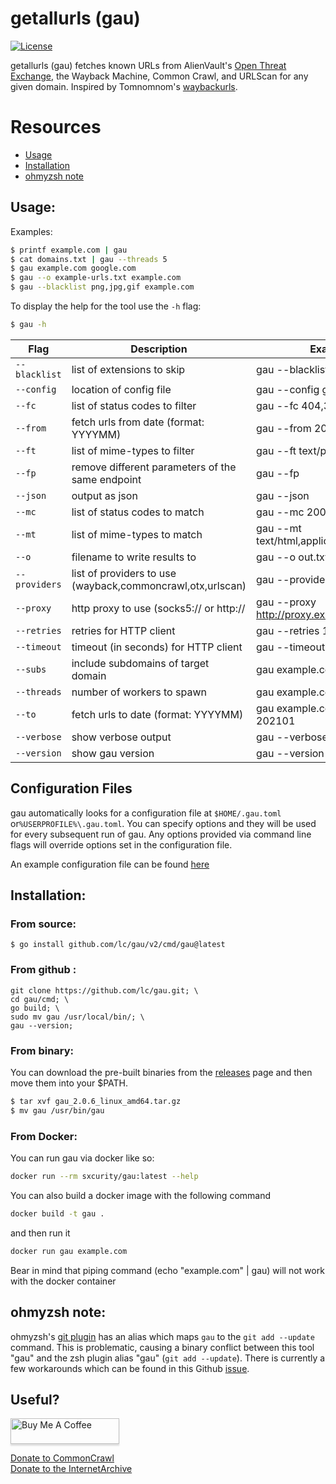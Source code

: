 # getallurls (gau)
[![License](https://img.shields.io/badge/license-MIT-_red.svg)](https://opensource.org/licenses/MIT)

getallurls (gau) fetches known URLs from AlienVault's [Open Threat Exchange](https://otx.alienvault.com), the Wayback Machine, Common Crawl, and URLScan for any given domain. Inspired by Tomnomnom's [waybackurls](https://github.com/tomnomnom/waybackurls).

# Resources
- [Usage](#usage)
- [Installation](#installation)
- [ohmyzsh note](#ohmyzsh-note)

## Usage:
Examples:

```bash
$ printf example.com | gau
$ cat domains.txt | gau --threads 5
$ gau example.com google.com
$ gau --o example-urls.txt example.com
$ gau --blacklist png,jpg,gif example.com
```

To display the help for the tool use the `-h` flag:

```bash
$ gau -h
```

| Flag          | Description                                                | Example                                   |
|---------------|------------------------------------------------------------|-------------------------------------------|
| `--blacklist` | list of extensions to skip                                 | gau --blacklist ttf,woff,svg,png          |
| `--config`    | location of config file                                    | gau --config gau.toml                 |
| `--fc`        | list of status codes to filter                             | gau --fc 404,302                          |
| `--from`      | fetch urls from date (format: YYYYMM)                      | gau --from 202101                         |
| `--ft`        | list of mime-types to filter                               | gau --ft text/plain                       |
| `--fp`        | remove different parameters of the same endpoint           | gau --fp                                  |
| `--json`      | output as json                                             | gau --json                                |
| `--mc`        | list of status codes to match                              | gau --mc 200,500                          |
| `--mt`        | list of mime-types to match                                | gau --mt text/html,application/json       |
| `--o`         | filename to write results to                               | gau --o out.txt                           |
| `--providers` | list of providers to use (wayback,commoncrawl,otx,urlscan) | gau --providers wayback                   |
| `--proxy`     | http proxy to use (socks5:// or http://                    | gau --proxy http://proxy.example.com:8080 |
| `--retries`   | retries for HTTP client                                    | gau --retries 10                          |
| `--timeout`   | timeout (in seconds) for HTTP client                       | gau --timeout 60                          |
| `--subs`      | include subdomains of target domain                        | gau example.com --subs                    |
| `--threads`   | number of workers to spawn                                 | gau example.com --threads                 |
| `--to`        | fetch urls to date (format: YYYYMM)                        | gau example.com --to 202101               |
| `--verbose`   | show verbose output                                        | gau --verbose example.com                 |
| `--version`   | show gau version                                           | gau --version                             |


## Configuration Files
gau automatically looks for a configuration file at `$HOME/.gau.toml` or`%USERPROFILE%\.gau.toml`. You can specify options and they will be used for every subsequent run of gau. Any options provided via command line flags will override options set in the configuration file.

An example configuration file can be found [here](https://github.com/lc/gau/blob/master/.gau.toml)

## Installation:
### From source:
```
$ go install github.com/lc/gau/v2/cmd/gau@latest
```
### From github :
```
git clone https://github.com/lc/gau.git; \
cd gau/cmd; \
go build; \
sudo mv gau /usr/local/bin/; \
gau --version;
```
### From binary:
You can download the pre-built binaries from the [releases](https://github.com/lc/gau/releases/) page and then move them into your $PATH.

```bash
$ tar xvf gau_2.0.6_linux_amd64.tar.gz
$ mv gau /usr/bin/gau
```

### From Docker:
You can run gau via docker like so:
```bash
docker run --rm sxcurity/gau:latest --help
```


You can also build a docker image with the following command
```bash
docker build -t gau .
```
and then run it
```bash
docker run gau example.com
```
Bear in mind that piping command (echo "example.com" | gau) will not work with the docker container


## ohmyzsh note:
ohmyzsh's [git plugin](https://github.com/ohmyzsh/ohmyzsh/tree/master/plugins/git) has an alias which maps `gau` to the `git add --update` command. This is problematic, causing a binary conflict between this tool "gau" and the zsh plugin alias "gau" (`git add --update`). There is currently a few workarounds which can be found in this Github [issue](https://github.com/lc/gau/issues/8). 


## Useful?

<a href="http://buymeacoff.ee/cdl" target="_blank"><img src="https://www.buymeacoffee.com/assets/img/custom_images/orange_img.png" alt="Buy Me A Coffee" style="height: 41px !important;width: 174px !important;box-shadow: 0px 3px 2px 0px rgba(190, 190, 190, 0.5) !important;-webkit-box-shadow: 0px 3px 2px 0px rgba(190, 190, 190, 0.5) !important;" ></a>

<a href="https://commoncrawl.org/donate/">Donate to CommonCrawl</a><br>
<a href="https://archive.org/donate">Donate to the InternetArchive</a>
